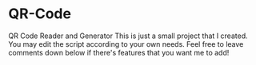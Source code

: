 # QR-Code
QR Code Reader and Generator
This is just a small project that I created. You may edit the script according to your own needs.
Feel free to leave comments down below if there's features that you want me to add!

